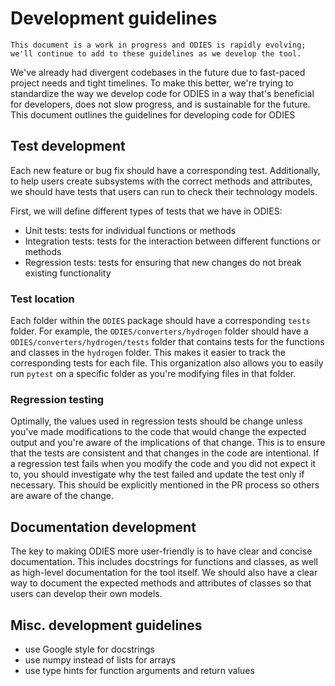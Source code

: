 # Development guidelines

```{note}
This document is a work in progress and ODIES is rapidly evolving; we'll continue to add to these guidelines as we develop the tool.
```

We've already had divergent codebases in the future due to fast-paced project needs and tight timelines.
To make this better, we're trying to standardize the way we develop code for ODIES in a way that's beneficial for developers, does not slow progress, and is sustainable for the future.
This document outlines the guidelines for developing code for ODIES

## Test development

Each new feature or bug fix should have a corresponding test.
Additionally, to help users create subsystems with the correct methods and attributes, we should have tests that users can run to check their technology models.

First, we will define different types of tests that we have in ODIES:
- Unit tests: tests for individual functions or methods
- Integration tests: tests for the interaction between different functions or methods
- Regression tests: tests for ensuring that new changes do not break existing functionality

### Test location

Each folder within the `ODIES` package should have a corresponding `tests` folder.
For example, the `ODIES/converters/hydrogen` folder should have a `ODIES/converters/hydrogen/tests` folder that contains tests for the functions and classes in the `hydrogen` folder.
This makes it easier to track the corresponding tests for each file.
This organization also allows you to easily run `pytest` on a specific folder as you're modifying files in that folder.

### Regression testing

Optimally, the values used in regression tests should be change unless you've made modifications to the code that would change the expected output and you're aware of the implications of that change.
This is to ensure that the tests are consistent and that changes in the code are intentional.
If a regression test fails when you modify the code and you did not expect it to, you should investigate why the test failed and update the test only if necessary.
This should be explicitly mentioned in the PR process so others are aware of the change.

## Documentation development

The key to making ODIES more user-friendly is to have clear and concise documentation.
This includes docstrings for functions and classes, as well as high-level documentation for the tool itself.
We should also have a clear way to document the expected methods and attributes of classes so that users can develop their own models.

## Misc. development guidelines

- use Google style for docstrings
- use numpy instead of lists for arrays
- use type hints for function arguments and return values
